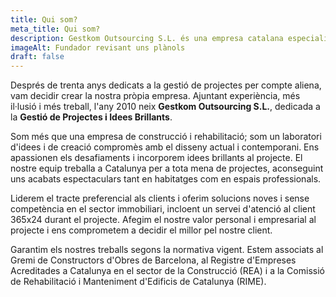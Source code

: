 ```yaml
---
title: Qui som?
meta_title: Qui som?
description: Gestkom Outsourcing S.L. és una empresa catalana especialitzada en la gestió de projectes i construcció, compromesa amb el disseny contemporani i la satisfacció del client, garantint qualitat i innovació en els treballs realitzats.
imageAlt: Fundador revisant uns plànols
draft: false
---
```



Després de trenta anys dedicats a la gestió de projectes per compte aliena, vam decidir crear la nostra pròpia empresa. Ajuntant experiència, més il·lusió i més treball, l'any 2010 neix **Gestkom Outsourcing S.L.**, dedicada a la **Gestió de Projectes i Idees Brillants**.

Som més que una empresa de construcció i rehabilitació; som un laboratori d'idees i de creació compromès amb el disseny actual i contemporani. Ens apassionen els desafiaments i incorporem idees brillants al projecte. El nostre equip treballa a Catalunya per a tota mena de projectes, aconseguint uns acabats espectaculars tant en habitatges com en espais professionals.

Liderem el tracte preferencial als clients i oferim solucions noves i sense competència en el sector immobiliari, incloent un servei d'atenció al client 365x24 durant el projecte. Afegim el nostre valor personal i empresarial al projecte i ens comprometem a decidir el millor pel nostre client.

Garantim els nostres treballs segons la normativa vigent. Estem associats al Gremi de Constructors d'Obres de Barcelona, al Registre d'Empreses Acreditades a Catalunya en el sector de la Construcció (REA) i a la Comissió de Rehabilitació i Manteniment d'Edificis de Catalunya (RIME).
